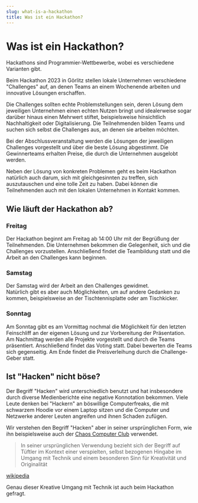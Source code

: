 ```yaml
---
slug: what-is-a-hackathon
title: Was ist ein Hackathon?
---
```


# Was ist ein Hackathon?

Hackathons sind Programmier-Wettbewerbe, wobei es verschiedene Varianten gibt.

Beim Hackathon 2023 in Görlitz stellen lokale Unternehmen verschiedene "Challenges" auf, an denen Teams an einem
Wochenende arbeiten und innovative Lösungen erschaffen.

Die Challenges sollten echte Problemstellungen sein, deren Lösung dem jeweiligen Unternehmen einen echten Nutzen bringt
und idealerweise sogar darüber hinaus einen Mehrwert stiftet, beispielsweise hinsichtlich Nachhaltigkeit oder
Digitalisierung. Die Teilnehmenden bilden Teams und suchen sich selbst die Challenges aus, an denen sie arbeiten
möchten.

Bei der Abschlussveranstaltung werden die Lösungen der jeweiligen Challenges vorgestellt und über die beste Lösung
abgestimmt. Die Gewinnerteams erhalten Preise, die durch die Unternehmen ausgelobt werden.

Neben der Lösung von konkreten Problemen geht es beim Hackathon natürlich auch darum, sich mit gleichgesinnten zu
treffen, sich auszutauschen und eine tolle Zeit zu haben. Dabei können die Teilnehmenden auch mit den lokalen
Unternehmen in Kontakt kommen.

## Wie läuft der Hackathon ab?

### Freitag

Der Hackathon beginnt am Freitag ab 14:00 Uhr mit der Begrüßung der Teilnehmenden. Die Unternehmen bekommen die
Gelegenheit, sich und die Challenges vorzustellen. Anschließend findet die Teambildung statt und die Arbeit an den
Challenges kann beginnen.

### Samstag

Der Samstag wird der Arbeit an den Challenges gewidmet.  
Natürlich gibt es aber auch Möglichkeiten, um auf andere Gedanken zu kommen, beispielsweise an der Tischtennisplatte
oder am Tischkicker.

### Sonntag

Am Sonntag gibt es am Vormittag nochmal die Möglichkeit für den letzten Feinschliff an der eigenen Lösung und zur
Vorbereitung der Präsentation. Am Nachmittag werden alle Projekte vorgestellt und durch die Teams präsentiert.
Anschließend findet das Voting statt. Dabei bewerten die Teams sich gegenseitig. Am Ende findet die Preisverleihung
durch die Challenge-Geber statt.

## Ist "Hacken" nicht böse?

Der Begriff "Hacken" wird unterschiedlich benutzt und hat insbesondere durch diverse Medienberichte eine negative
Konnotation bekommen. Viele Leute denken bei "Hackern" an böswillige Computerfreaks, die mit schwarzem Hoodie vor einem
Laptop sitzen und die Computer und Netzwerke anderer Leuten angreifen und ihnen Schaden zufügen.

Wir verstehen den Begriff "Hacken" aber in seiner ursprünglichen Form, wie ihn beispielsweise auch der
[Chaos Computer Club](https://www.ccc.de/de/hackerethics) verwendet.

> In seiner ursprünglichen Verwendung bezieht sich der Begriff auf Tüftler im Kontext einer verspielten, selbst
> bezogenen Hingabe im Umgang mit Technik und einem besonderen Sinn für Kreativität und Originalität

[wikipedia](https://de.wikipedia.org/wiki/Hacker)

Genau dieser Kreative Umgang mit Technik ist auch beim Hackathon gefragt.
